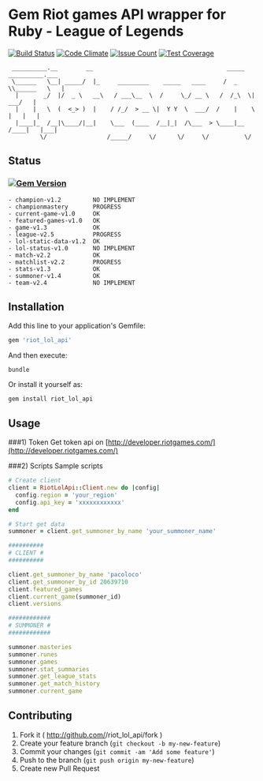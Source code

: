 # Gem Riot games API wrapper for Ruby - League of Legends

[![Build Status](https://travis-ci.org/francois-blanchard/riot_lol_api.svg)](https://travis-ci.org/francois-blanchard/riot_lol_api)
[![Code Climate](https://codeclimate.com/github/francois-blanchard/riot_lol_api/badges/gpa.svg)](https://codeclimate.com/github/francois-blanchard/riot_lol_api)
[![Issue Count](https://codeclimate.com/github/francois-blanchard/riot_lol_api/badges/issue_count.svg)](https://codeclimate.com/github/francois-blanchard/riot_lol_api)
[![Test Coverage](https://codeclimate.com/github/francois-blanchard/riot_lol_api/badges/coverage.svg)](https://codeclimate.com/github/francois-blanchard/riot_lol_api/coverage)

```
 __________.__        __                                      _____ __________.___
 \______   \__| _____/  |_     _________    _____   ____     /  _  \\______   \   |
  |       _/  |/  _ \   __\   / ___\__  \  /     \_/ __ \   /  /_\  \|     ___/   |
  |    |   \  (  <_> )  |    / /_/  > __ \|  Y Y  \  ___/  /    |    \    |   |   |
  |____|_  /__|\____/|__|    \___  (____  /__|_|  /\___  > \____|__  /____|   |___|
         \/                 /_____/     \/      \/     \/          \/
```

## Status

### [![Gem Version](https://badge.fury.io/rb/riot_lol_api.svg)](http://badge.fury.io/rb/riot_lol_api)

```
- champion-v1.2         NO IMPLEMENT
- championmastery       PROGRESS
- current-game-v1.0     OK
- featured-games-v1.0   OK
- game-v1.3             OK
- league-v2.5           PROGRESS
- lol-static-data-v1.2  OK
- lol-status-v1.0       NO IMPLEMENT
- match-v2.2            OK
- matchlist-v2.2        PROGRESS
- stats-v1.3            OK
- summoner-v1.4         OK
- team-v2.4             NO IMPLEMENT
```

## Installation

Add this line to your application's Gemfile:
```ruby
gem 'riot_lol_api'
```

And then execute:
```shell
bundle
```

Or install it yourself as:
```shell
gem install riot_lol_api
```

## Usage
###1) Token
Get token api on [http://developer.riotgames.com/](http://developer.riotgames.com/)

###2) Scripts
Sample scripts
```ruby
# Create client
client = RiotLolApi::Client.new do |config|
  config.region = 'your_region'
  config.api_key = 'xxxxxxxxxxxx'
end

# Start get data
summoner = client.get_summoner_by_name 'your_summoner_name'

##########
# CLIENT #
##########

client.get_summoner_by_name 'pacoloco'
client.get_summoner_by_id 20639710
client.featured_games
client.current_game(summoner_id)
client.versions

############
# SUMMONER #
############

summoner.masteries
summoner.runes
summoner.games
summoner.stat_summaries
summoner.get_league_stats
summoner.get_match_history
summoner.current_game

```

## Contributing

1. Fork it ( http://github.com/<my-github-username>/riot_lol_api/fork )
2. Create your feature branch (`git checkout -b my-new-feature`)
3. Commit your changes (`git commit -am 'Add some feature'`)
4. Push to the branch (`git push origin my-new-feature`)
5. Create new Pull Request
